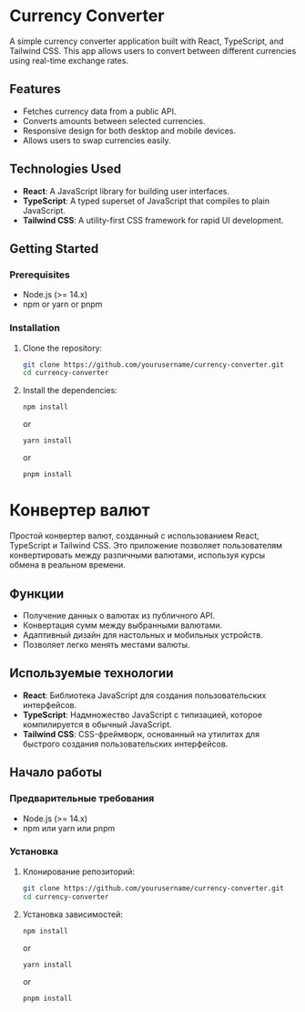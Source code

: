 # Currency Converter

A simple currency converter application built with React, TypeScript, and Tailwind CSS. This app allows users to convert between different currencies using real-time exchange rates.

## Features

- Fetches currency data from a public API.
- Converts amounts between selected currencies.
- Responsive design for both desktop and mobile devices.
- Allows users to swap currencies easily.

## Technologies Used

- **React**: A JavaScript library for building user interfaces.
- **TypeScript**: A typed superset of JavaScript that compiles to plain JavaScript.
- **Tailwind CSS**: A utility-first CSS framework for rapid UI development.

## Getting Started

### Prerequisites

- Node.js (>= 14.x)
- npm or yarn or pnpm 

### Installation

1. Clone the repository:

   ```bash
   git clone https://github.com/yourusername/currency-converter.git
   cd currency-converter
   ```

2. Install the dependencies:

   ```
   npm install
   ```

   or

   ```
   yarn install
   ```

   or

   ```
   pnpm install
   ```

# Конвертер валют

Простой конвертер валют, созданный с использованием React, TypeScript и Tailwind CSS. Это приложение позволяет пользователям конвертировать между различными валютами, используя курсы обмена в реальном времени.

## Функции

- Получение данных о валютах из публичного API.
- Конвертация сумм между выбранными валютами.
- Адаптивный дизайн для настольных и мобильных устройств.
- Позволяет легко менять местами валюты.

## Используемые технологии

- **React**: Библиотека JavaScript для создания пользовательских интерфейсов.
- **TypeScript**: Надмножество JavaScript с типизацией, которое компилируется в обычный JavaScript.
- **Tailwind CSS**: CSS-фреймворк, основанный на утилитах для быстрого создания пользовательских интерфейсов.

## Начало работы

### Предварительные требования

- Node.js (>= 14.x)
- npm или yarn или pnpm

### Установка

1. Клонирование репозиторий:

   ```bash
   git clone https://github.com/yourusername/currency-converter.git
   cd currency-converter

   ```

2. Установка зависимостей:

   ```
   npm install
   ```

   or

   ```
   yarn install
   ```

   or

   ```
   pnpm install
   ```
